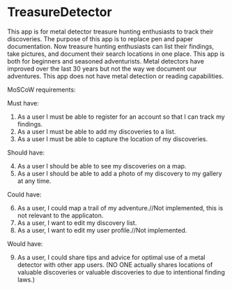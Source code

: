 # TreasureDetector
This app is for metal detector treasure hunting enthusiasts to track their discoveries. The purpose of this app is to replace pen and paper documentation. Now treasure hunting enthusiasts can list their findings, take pictures, and document their search locations in one place. This app is both for beginners and seasoned adventurists. Metal detectors have improved over the last 30 years but not the way we document our adventures. This app does not have metal detection or reading capabilities. 

MoSCoW requirements:

Must have:

1.	As a user I must be able to register for an account so that I can track my findings.
2.	As a user I must be able to add my discoveries to a list.
3.	As a user I must be able to capture the location of my discoveries.

Should have:

4.	As a user I should be able to see my discoveries on a map.
5.	As a user I should be able to add a photo of my discovery to my gallery at any time.

Could have:

6.	As a user, I could map a trail of my adventure.//Not implemented, this is not relevant to the applicaton.
7.	As a user, I want to edit my discovery list.
8.	As a user, I want to edit my user profile.//Not implemented.

Would have:

9. As a user, I could share tips and advice for optimal use of a metal detector with other app users. 
     (NO ONE actually shares locations of valuable discoveries or valuable discoveries to due to intentional finding laws.)


